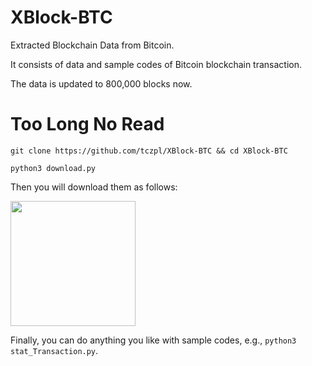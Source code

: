 # XBlock-BTC
Extracted Blockchain Data from Bitcoin.

It consists of data and sample codes of Bitcoin blockchain transaction.

The data is updated to 800,000 blocks now.

# Too Long No Read
`git clone https://github.com/tczpl/XBlock-BTC && cd XBlock-BTC`

`python3 download.py`

Then you will download them as follows:

<img src="http://xblock.pro/pydownload.png" height=200 />

Finally, you can do anything you like with sample codes, e.g., `python3 stat_Transaction.py`.
